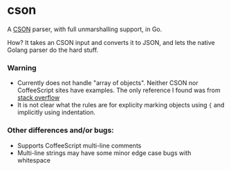# cson

A [CSON](https://github.com/bevry/cson)
parser, with full unmarshalling support, in Go.

How? It takes an CSON input and converts it to JSON, and lets the
native Golang parser do the hard stuff.

### Warning

 * Currently does not handle "array of objects".  Neither CSON nor
   CoffeeScript sites have examples.  The only reference I found was
   from [stack
   overflow](http://stackoverflow.com/questions/9029481/defining-an-array-of-anonymous-objects-in-coffeescript)
 * It is not clear what the rules are for explicity marking objects using `{` and implicitly using indentation.

### Other differences and/or bugs:

 * Supports CoffeeScript multi-line comments
 * Multi-line strings may have some minor edge case bugs with whitespace
